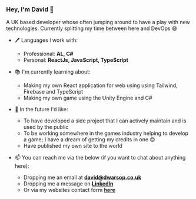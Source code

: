 ### Hey, I'm David 👋

A UK based developer whose often jumping around to have a play with new technologies. Currently splitting my time between here and DevOps 😄

- 🖊️ Languages I work with:
  - Professional: <b>AL, C#</b>
  - Personal: <b>ReactJs, JavaScript, TypeScript</b>
  
- 📚 I'm currently learning about:
  - Making my own React application for web using using Tailwind, Firebase and TypeScript
  - Making my own game using the Unity Engine and C#  
  
- 🔮 In the future I'd like:
  - To have developed a side project that I can actively maintain and is used by the public
  - To be working somewhere in the games industry helping to develop a game; I have a dream of getting my credits in one 😊
  - Have published my own site to the world
  
- 📫 You can reach me via the below (if you want to chat about anything here):
  - Dropping me an email at <b>david@dwarsop.co.uk</b>
  - Dropping me a message on <b>[LinkedIn](https://www.linkedin.com/in/davidwarsop)</b>
  - Or via my websites contact form <b>[here](https://david@dwarsop.co.uk/contact)</b>
  
